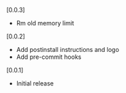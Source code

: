 [0.0.3]

- Rm old memory limit

[0.0.2]

- Add postinstall instructions and logo
- Add pre-commit hooks

[0.0.1]

- Initial release
